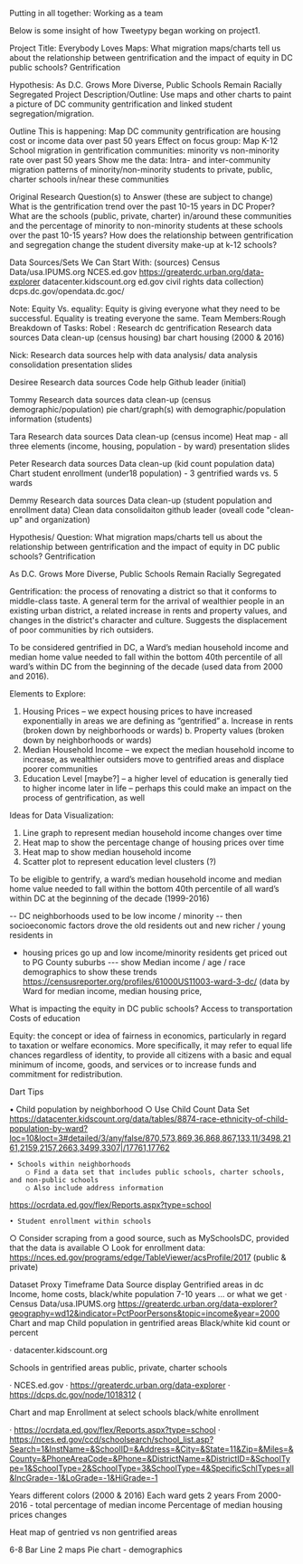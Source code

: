 Putting in all together:  Working as a team

Below is some insight of how Tweetypy began working on project1.


Project Title:  Everybody Loves Maps:  What migration maps/charts tell us about the relationship between gentrification and the impact of equity in DC public schools? Gentrification   

Hypothesis: As D.C. Grows More Diverse, Public Schools Remain Racially Segregated
Project Description/Outline:
Use maps and other charts to paint a picture of DC community gentrification and linked student segregation/migration.

Outline
This is happening:  Map DC community gentrification are housing cost or income data over past 50 years
Effect on focus group:  Map K-12 School migration in gentrification communities: minority vs non-minority rate over past 50 years
Show me the data: Intra- and inter-community migration patterns of minority/non-minority students to private, public, charter schools in/near these communities

Original Research Question(s) to Answer (these are subject to change)
What is the gentrification trend over the past 10-15 years in DC Proper?
What are the schools (public, private, charter) in/around these communities and the percentage of minority to non-minority students at these schools over the past 10-15 years?
How does the relationship between gentrification and segregation change the student diversity make-up at k-12 schools?

Data Sources/Sets We Can Start With:
(sources)
Census Data/usa.IPUMS.org
NCES.ed.gov
https://greaterdc.urban.org/data-explorer 
datacenter.kidscount.org
ed.gov civil rights data collection)
dcps.dc.gov/opendata.dc.goc/

Note: Equity Vs. equality: Equity is giving everyone what they need to be successful. Equality is treating everyone the same.
Team Members:Rough Breakdown of Tasks:
Robel :
Research dc gentrification 
Research data sources
Data clean-up (census housing)
bar chart housing (2000 & 2016)

Nick:
Research data sources
help with data analysis/
data analysis consolidation
presentation slides

Desiree 
Research data sources
Code help
Github leader (initial)

Tommy 
Research data sources
data clean-up (census demographic/population)
pie chart/graph(s) with demographic/population information (students)

Tara
Research data sources
Data clean-up (census income)
Heat map - all three elements (income, housing, population - by ward)
presentation slides

Peter 
Research data sources
Data clean-up (kid count population data)
Chart student enrollment (under18 population) - 3 gentrified wards vs. 5 wards 

Demmy
Research data sources
Data clean-up (student population and enrollment data)
Clean data consolidaiton
github leader (oveall code "clean-up" and organization)


Hypothesis/ Question: 
What migration maps/charts tell us about the relationship between gentrification and the impact of equity in DC public schools? Gentrification  

As D.C. Grows More Diverse, Public Schools Remain Racially Segregated

Gentrification: the process of renovating a district so that it conforms to middle-class taste. A general term for the arrival of wealthier people in an existing urban district, a related increase in rents and property values, and changes in the district's character and culture. Suggests the displacement of poor communities by rich outsiders.

To be considered gentrified in DC, a Ward’s median household income and median home value needed to fall within the bottom 40th percentile of all ward’s within DC from the beginning of the decade (used data from 2000 and 2016). 


Elements to Explore: 
1)	Housing Prices – we expect housing prices to have increased exponentially in areas we are defining as “gentrified” 
a.	Increase in rents (broken down by neighborhoods or wards)
b.	Property values (broken down by neighborhoods or wards)
2)	Median Household Income – we expect the median household income to increase, as wealthier outsiders move to gentrified areas and displace poorer communities
3)	Education Level [maybe?] – a higher level of education is generally tied to higher income later in life – perhaps this could make an impact on the process of gentrification, as well

Ideas for Data Visualization:
1)    Line graph to represent median household income changes over time
2)    Heat map to show the percentage change of housing prices over time
3)    Heat map to show median household income
4)    Scatter plot to represent education level clusters (?)

To be eligible to gentrify, a ward’s median household income and median home value needed to fall within the bottom 40th percentile of all ward’s within DC at the beginning of the decade (1999-2016)

-- DC neighborhoods used to be low income / minority 
-- then socioeconomic factors drove the old residents out and new richer / young residents in 
- housing prices go up and low income/minority residents get priced out to PG County suburbs 
--- show Median income / age / race demographics to show these trends 
https://censusreporter.org/profiles/61000US11003-ward-3-dc/ (data by Ward for median income, median housing price, 

What is impacting the equity in DC public schools?
Access to transportation
Costs of education


Equity: the concept or idea of fairness in economics, particularly in regard to taxation or welfare economics. More specifically, it may refer to equal life chances regardless of identity, to provide all citizens with a basic and equal minimum of income, goods, and services or to increase funds and commitment for redistribution.


Dart Tips 

• Child population by neighborhood
        ○ Use Child Count Data Set 
https://datacenter.kidscount.org/data/tables/8874-race-ethnicity-of-child-population-by-ward?loc=10&loct=3#detailed/3/any/false/870,573,869,36,868,867,133,11/3498,2161,2159,2157,2663,3499,3307|/17761,17762

    • Schools within neighborhoods 
        ○ Find a data set that includes public schools, charter schools, and non-public schools
        ○ Also include address information
https://ocrdata.ed.gov/flex/Reports.aspx?type=school 


    • Student enrollment within schools
○ Consider scraping from a good source, such as MySchoolsDC, provided that the data is available
        ○ Look for enrollment data: https://nces.ed.gov/programs/edge/TableViewer/acsProfile/2017 (public & private) 
        



Dataset
Proxy
Timeframe
Data Source
display
Gentrified areas in dc
Income, home costs, black/white population
7-10 years
… or what we get
·      Census Data/usa.IPUMS.org
 https://greaterdc.urban.org/data-explorer?geography=wd12&indicator=PctPoorPersons&topic=income&year=2000
Chart and map
Child population in gentrified areas
Black/white kid count  or percent
 
·      datacenter.kidscount.org
 
 
Schools in gentrified areas
public, private, charter schools
 
·      NCES.ed.gov
·      https://greaterdc.urban.org/data-explorer
·      https://dcps.dc.gov/node/1018312   (
 
Chart and map
Enrollment at select schools
black/white enrollment
 
·      https://ocrdata.ed.gov/flex/Reports.aspx?type=school 
·      https://nces.ed.gov/ccd/schoolsearch/school_list.asp?Search=1&InstName=&SchoolID=&Address=&City=&State=11&Zip=&Miles=&County=&PhoneAreaCode=&Phone=&DistrictName=&DistrictID=&SchoolType=1&SchoolType=2&SchoolType=3&SchoolType=4&SpecificSchlTypes=all&IncGrade=-1&LoGrade=-1&HiGrade=-1
 
Years different colors (2000 & 2016) 
Each ward gets 2 years 
From 2000-2016 - total percentage of median income
Percentage of median housing prices changes  

Heat map of gentried vs non gentrified areas 


6-8
Bar 
Line 
2 maps 
Pie chart - demographics 



